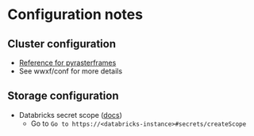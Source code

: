 # Configuration notes

## Cluster configuration
- [Reference for pyrasterframes](https://databricks-prod-cloudfront.cloud.databricks.com/public/4027ec902e239c93eaaa8714f173bcfc/5255979055566038/1682712171670319/534323068707789/latest.html)
- See wwxf/conf for more details

## Storage configuration

- Databricks secret scope ([docs](https://docs.microsoft.com/en-us/azure/databricks/security/secrets/secret-scopes#create-an-azure-key-vault-backed-secret-scope-using-the-ui))
  - Go to `Go to https://<databricks-instance>#secrets/createScope`


